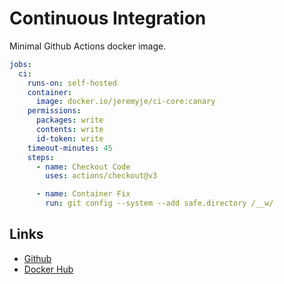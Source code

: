 # Continuous Integration

Minimal Github Actions docker image.

```yaml
jobs:
  ci:
    runs-on: self-hosted
    container:
      image: docker.io/jeremyje/ci-core:canary
    permissions:
      packages: write
      contents: write
      id-token: write
    timeout-minutes: 45
    steps:
      - name: Checkout Code
        uses: actions/checkout@v3

      - name: Container Fix
        run: git config --system --add safe.directory /__w/
```

## Links

* [Github](https://github.com/jeremyje/ci)
* [Docker Hub](https://hub.docker.com/repository/docker/jeremyje/ci-core/)
